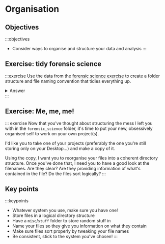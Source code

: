 

# Organisation

## Objectives
:::objectives
* Consider ways to organise and structure your data and analysis
:::


## Exercise: tidy forensic science
:::exercise
Use the data from the [forensic science exercise](#forensic-science) to create a folder structure and file naming convention that tidies everything up.

<details><summary>Answer</summary>
A possible directory and file structure could look as follows:

```
forensic-science
  |_ `forensic-science.Rproj`
  |_ data
    |__ raw
      |__ `2011-12-01_gapminder_data.xlsx`
    |__ processed
      |__ `subset-gapminder_worldregion_oceania.csv`
      |__ `subset-gapminder_yr1982.csv`
      |__ `subset-gapminder_country_canada.csv`
  |_ scripts
    |__ `fs-lifeyear_canada.R`
    |__ `fs-lifeyear_oceania.R`
    |__ `fs-lifeyear_yr1982.R`
    |__ `fs-figures.R`
  |_ output
    |__ documents
      |__ `manuscript-figure_captions.docx`
    |__ exploration
      |__ `fs-lifeyear_canada_1950to2000.png`
      |__ `fs-lifeyear_canada_2000to2002.png`
      |__ `fs-lifeyear_netherlands_1950to2010.png`
    |__ figures
      |__ `fs-lifeyear_canada_1950to2010.png`
      |__ `fs-lifeyear_oceania_1950to2010.png`
      |__ `fs-lifeyear_world_1982.png`
  |_ misc
    |__ `data-original_from_matthew.xlsx`
```
              
</details>
:::

## Exercise: Me, me, me!
::: exercise
Now that you've thought about structuring the mess I left you with in the `forensic_science` folder, it's time to put your new, obsessively organised self to work on your own project(s).

I'd like you to take one of your projects (preferably the one you're still storing only on your Desktop...) and make a copy of it.

Using the copy, I want you to reorganise your files into a coherent directory structure. Once you've done that, I need you to have a good look at the filenames. Are they clear? Are they providing information of what's contained in the file? Do the files sort logically?
:::

## Key points

:::keypoints
* Whatever system you use, make sure you have one!
* Store files in a logical directory structure
* Have a `misc`/`stuff` folder to store random stuff in
* Name your files so they give you information on what they contain
* Make sure files sort properly by tweaking your file names
* Be consistent, stick to the system you've chosen!
:::
